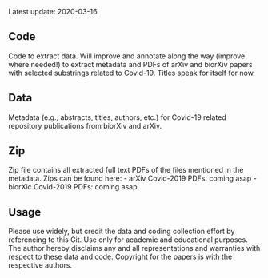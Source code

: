 Latest update: 2020-03-16

Code
----

Code to extract data. Will improve and annotate along the way (improve
where needed!) to extract metadata and PDFs of arXiv and biorXiv papers
with selected substrings related to Covid-19. Titles speak for itself
for now.

Data
----

Metadata (e.g., abstracts, titles, authors, etc.) for Covid-19 related
repository publications from biorXiv and arXiv.

Zip
---

Zip file contains all extracted full text PDFs of the files mentioned in
the metadata. Zips can be found here: - arXiv Covid-2019 PDFs: coming
asap - biorXic Covid-2019 PDFs: coming asap

Usage
-----

Please use widely, but credit the data and coding collection effort by
referencing to this Git. Use only for academic and educational purposes.
The author hereby disclaims any and all representations and warranties
with respect to these data and code. Copyright for the papers is with
the respective authors.
